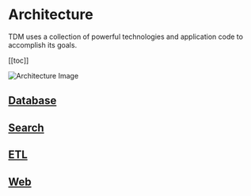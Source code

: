 # Architecture
TDM uses a collection of powerful technologies and application code to accomplish its goals.

[[toc]]

![Architecture Image](/doc/img/tdm_arch.png)

## [Database](Database.md)

## [Search](Search.md)

## [ETL](ETL.md)

## [Web](Web.md)
